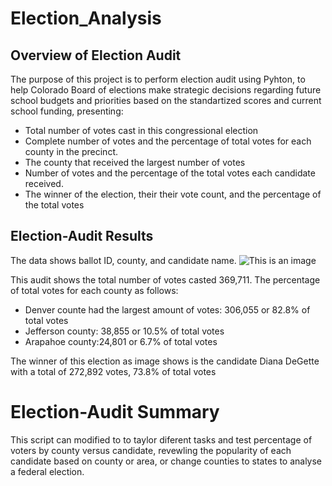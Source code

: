 # Election_Analysis
## Overview of Election Audit
The purpose of this project is to perform election audit using Pyhton, to help Colorado Board of elections make strategic decisions regarding future school budgets and priorities based on the standartized scores and current school funding, presenting:
  
  - Total number of votes cast in this congressional election
  - Complete number of votes and the percentage of total votes for each county in the precinct.
  - The county that received the largest number of votes
  - Number of votes and the percentage of the total votes each candidate received.
  - The winner of the election, their their vote count, and the percentage of the total votes
  

## Election-Audit Results
The data shows ballot ID, county, and candidate name.
![This is an image](https://github.com/Fbullman/Election_Analysis/blob/main/Election%20Results.png)

This audit shows the total number of votes casted 369,711.
The percentage of total votes for each county as follows:

- Denver counte had the largest amount of votes: 306,055 or 82.8% of total votes
- Jefferson county: 38,855 or 10.5% of total votes
- Arapahoe county:24,801 or 6.7% of total votes

The winner of this election as image shows is the candidate Diana DeGette with a total of 272,892 votes, 73.8% of total votes 

# Election-Audit Summary

This script can modified to to taylor diferent tasks and test percentage of voters by county versus candidate, revewling the popularity of each candidate based on county or area, or change counties to states to analyse a federal election.



